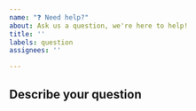 ```yaml
---
name: "❓ Need help?"
about: Ask us a question, we're here to help!
title: ''
labels: question
assignees: ''

---
```


<!-- If you have a question that is neither a bug report nor an enhancement, then please post it here!  Please fill in as much of the template below as you can. -->

## Describe your question
<!-- A clear and concise description of what your question is. -->
